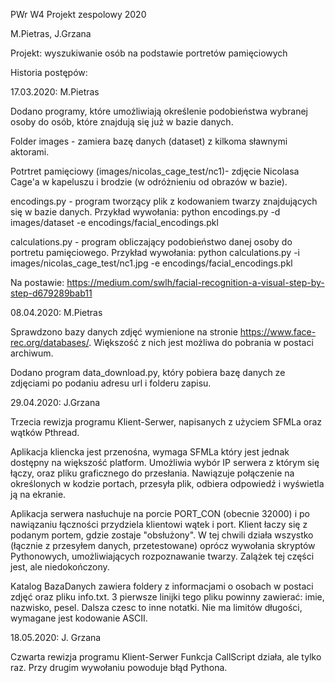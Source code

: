 PWr W4 Projekt zespolowy 2020

M.Pietras, J.Grzana

Projekt: wyszukiwanie osób na podstawie portretów pamięciowych


Historia postępów:

17.03.2020: M.Pietras

Dodano programy, które umożliwiają określenie podobieństwa wybranej osoby do osób, które znajdują się już w bazie danych.

Folder images - zamiera bazę danych (dataset) z kilkoma sławnymi aktorami.

Potrtret pamięciowy (images/nicolas_cage_test/nc1)- zdjęcie Nicolasa Cage'a w kapeluszu i brodzie (w odróżnieniu od obrazów w bazie).

encodings.py - program tworzący plik z kodowaniem twarzy znajdujących się w bazie danych. Przykład wywołania: python encodings.py -d 
images/dataset -e encodings/facial_encodings.pkl   

calculations.py - program obliczający podobieństwo danej osoby do portretu pamięciowego. Przykład wywołania: python calculations.py -i images/nicolas_cage_test/nc1.jpg -e encodings/facial_encodings.pkl   

Na postawie: https://medium.com/swlh/facial-recognition-a-visual-step-by-step-d679289bab11


08.04.2020: M.Pietras

Sprawdzono bazy danych zdjęć wymienione na stronie https://www.face-rec.org/databases/. Większość z nich jest możliwa do pobrania w postaci archiwum. 

Dodano program data_download.py, który pobiera bazę danych ze zdjęciami po podaniu adresu url i folderu zapisu.

29.04.2020: J.Grzana

Trzecia rewizja programu Klient-Serwer, napisanych z użyciem SFMLa oraz wątków Pthread. 

Aplikacja kliencka jest przenośna, wymaga SFMLa który jest jednak dostępny na większość platform. Umożliwia wybór IP serwera z którym się łączy, oraz pliku graficznego do przesłania. Nawiązuje połączenie na określonych w kodzie portach, przesyła plik, odbiera odpowiedź i wyświetla ją na ekranie. 

Aplikacja serwera nasłuchuje na porcie PORT_CON (obecnie 32000) i po nawiązaniu łączności przydziela klientowi wątek i port. Klient łaczy się z podanym portem, gdzie zostaje "obsłużony". W tej chwili działa wszystko (łącznie z przesyłem danych, przetestowane) oprócz wywołania skryptów Pythonowych, umożliwiających rozpoznawanie twarzy. Zalążek tej części jest, ale niedokończony.

Katalog BazaDanych zawiera foldery z informacjami o osobach w postaci zdjęć oraz pliku info.txt. 3 pierwsze linijki tego pliku powinny zawierać: imie, nazwisko, pesel. Dalsza czesc to inne notatki. Nie ma limitów długości, wymagane jest kodowanie ASCII. 

18.05.2020: J. Grzana

Czwarta rewizja programu Klient-Serwer
Funkcja CallScript działa, ale tylko raz. Przy drugim wywołaniu powoduje błąd Pythona. 
